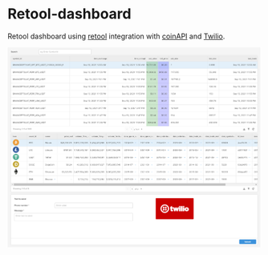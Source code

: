 # Retool-dashboard
Retool dashboard using [retool](https://retool.com/) integration with [coinAPI](https://www.coinapi.io/) and [Twilio](https://www.twilio.com/).  


![Dashboard](./dashboard.png)

